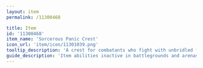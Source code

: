 ```yaml
---
layout: item
permalink: /11300468

title: Item
id: '11300468'
item_name: 'Sorcerous Panic Crest'
icon_url: 'item/icon/11301039.png'
tooltip_description: 'A crest for combatants who fight with unbridled fury on the battlegrounds.'
guide_description: 'Item abilities inactive in battlegrounds and arenas.'
---
```

